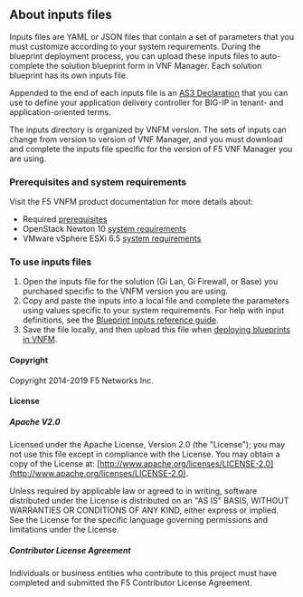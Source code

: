 ## About inputs files

Inputs files are YAML or JSON files that contain a set of parameters that you must customize according to your system requirements. During the blueprint deployment process, you can upload these inputs files to auto-complete the solution blueprint form in VNF Manager. Each solution blueprint has its own inputs file. 

Appended to the end of each inputs file is an [AS3 Declaration](https://clouddocs.f5.com/products/extensions/f5-appsvcs-extension/3/userguide/components.html#as3-declaration) that you can use to define your application delivery controller for BIG-IP in tenant- and application-oriented terms. 

The inputs directory is organized by VNFM version. The sets of inputs can change from version to version of VNF Manager, and you must download and complete the inputs file specific for the version of F5 VNF Manager you are using.

### Prerequisites and system requirements
Visit the F5 VNFM product documentation for more details about:

- Required <a href="https://clouddocs.f5.com/cloud/nfv/latest/setup.html#prerequisites" target="_blank">prerequisites</a>  
- OpenStack Newton 10 [system requirements](https://clouddocs.f5.com/cloud/nfv/latest/openstack-setup.html)
- VMware vSphere ESXi 6.5 [system requirements](https://clouddocs.f5.com/cloud/nfv/latest/vmware-setup.html)

### To use inputs files

1. Open the inputs file for the solution (Gi Lan, Gi Firewall, or Base) you purchased specific to the VNFM version you are using. 
2. Copy and paste the inputs into a local file and complete the parameters using values specific to your system requirements. For help with input definitions, see the [Blueprint inputs reference guide](https://clouddocs.f5.com/cloud/nfv/latest/inputs-def.html).
3. Save the file locally, and then upload this file when [deploying blueprints in VNFM](https://clouddocs.f5.com/cloud/nfv/latest/deploy.html#deployblueprint).

#### Copyright
Copyright 2014-2019 F5 Networks Inc.

#### License

##### Apache V2.0 
Licensed under the Apache License, Version 2.0 (the "License"); you may not use this file except in compliance with the License. You may obtain a copy of the License at: [http://www.apache.org/licenses/LICENSE-2.0](http://www.apache.org/licenses/LICENSE-2.0).

Unless required by applicable law or agreed to in writing, software distributed under the License is distributed on an "AS IS" BASIS, WITHOUT WARRANTIES OR CONDITIONS OF ANY KIND, either express or implied. See the License for the specific language governing permissions and limitations under the License.

##### Contributor License Agreement
Individuals or business entities who contribute to this project must have completed and submitted the F5 Contributor License Agreement.

 
